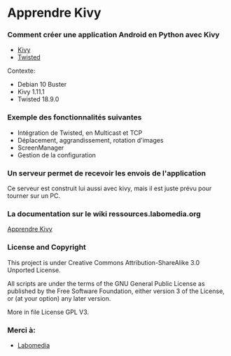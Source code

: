 # Apprendre Kivy

### Comment créer une application Android en Python avec Kivy

* [Kivy](https://kivy.org/doc/stable/)
* [Twisted](https://twistedmatrix.com/trac/)

Contexte:

* Debian 10 Buster
* Kivy 1.11.1
* Twisted 18.9.0

### Exemple des fonctionnalités suivantes

* Intégration de Twisted, en Multicast et TCP
* Déplacement, aggrandissement, rotation d'images
* ScreenManager
* Gestion de la configuration

### Un serveur permet de recevoir les envois de l'application

Ce serveur est construit lui aussi avec kivy, mais il est juste prévu pour tourner sur un PC.

### La documentation sur le wiki ressources.labomedia.org

[Apprendre Kivy](https://ressources.labomedia.org/apprendre_kivy)

### License and Copyright

This project is under Creative Commons Attribution-ShareAlike 3.0 Unported License.

All scripts are under the terms of the GNU General Public License as published
by the Free Software Foundation, either version 3 of the License,
or (at your option) any later version.

More in file License GPL V3.


### Merci à:

* [Labomedia](https://labomedia.org/)
